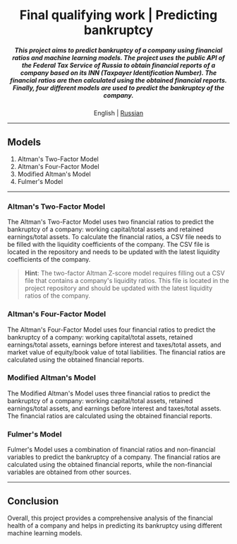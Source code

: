 <div align="center">
    <h1>Final qualifying work | Predicting bankruptcy</h1>
    <h5>
        This project aims to predict bankruptcy of a company using financial ratios and machine learning models. The project uses the public API of the Federal Tax Service of Russia to obtain financial reports of a company based on its INN (Taxpayer Identification Number). The financial ratios are then calculated using the obtained financial reports. Finally, four different models are used to predict the bankruptcy of the company.
    </h5>
    <p>
        English | <a href="README.ru.md">Russian</a> 
    </p>
</div>

---

## Models
1. Altman's Two-Factor Model
2. Altman's Four-Factor Model
3. Modified Altman's Model
4. Fulmer's Model

---

### Altman's Two-Factor Model
The Altman's Two-Factor Model uses two financial ratios to predict the bankruptcy of a company: working capital/total assets and retained earnings/total assets. To calculate the financial ratios, a CSV file needs to be filled with the liquidity coefficients of the company. The CSV file is located in the repository and needs to be updated with the latest liquidity coefficients of the company.
> **Hint**: The two-factor Altman Z-score model requires filling out a CSV file that contains a company's liquidity ratios. This file is located in the project repository and should be updated with the latest liquidity ratios of the company.

### Altman's Four-Factor Model
The Altman's Four-Factor Model uses four financial ratios to predict the bankruptcy of a company: working capital/total assets, retained earnings/total assets, earnings before interest and taxes/total assets, and market value of equity/book value of total liabilities. The financial ratios are calculated using the obtained financial reports.

### Modified Altman's Model
The Modified Altman's Model uses three financial ratios to predict the bankruptcy of a company: working capital/total assets, retained earnings/total assets, and earnings before interest and taxes/total assets. The financial ratios are calculated using the obtained financial reports.

### Fulmer's Model
Fulmer's Model uses a combination of financial ratios and non-financial variables to predict the bankruptcy of a company. The financial ratios are calculated using the obtained financial reports, while the non-financial variables are obtained from other sources.

---

## Conclusion
Overall, this project provides a comprehensive analysis of the financial health of a company and helps in predicting its bankruptcy using different machine learning models.

